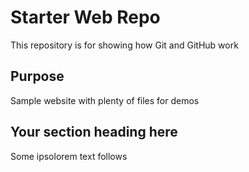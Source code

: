 # Starter Web Repo

This repository is for showing how Git and GitHub work

## Purpose

Sample website with plenty of files for demos

## Your section heading here

Some ipsolorem text follows

